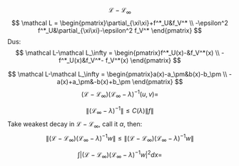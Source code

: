 $$
\mathcal L-\mathcal L_\infty
$$
$$
\mathcal L = \begin{pmatrix}\partial_{\xi\xi}+f^*_U&f_V^* \\ -\epsilon^2 f^*_U&\partial_{\xi\xi}-\epsilon^2 f_V^* \end{pmatrix} 
$$
Dus:
$$
\mathcal L-\mathcal L_\infty = \begin{pmatrix}f^*_U(x)-&f_V^*(x) \\ -f^*_U(x)&f_V^*- f_V^*(x) \end{pmatrix} 
$$


$$
\mathcal L-\mathcal L_\infty = \begin{pmatrix}a(x)-a_\pm&b(x)-b_\pm \\ -a(x)+a_\pm&-b(x)+b_\pm \end{pmatrix} 
$$
$$
(\mathcal L-\mathcal L_\infty)(\mathcal L_\infty-\lambda)^{-1}(u,v) = 
$$


$$
\|(\mathcal L_\infty-\lambda)^{-1}\| \leq C(\lambda)\|f\|
$$
Take weakest decay in $\mathcal L-\mathcal L_\infty$, call it $\alpha$, then:
$$
\|(\mathcal L-\mathcal L_\infty)(\mathcal L_\infty-\lambda)^{-1}w \|\leq \|(\mathcal L-\mathcal L_\infty)(\mathcal L_\infty-\lambda)^{-1}w \|
$$


$$
\int |(\mathcal L-\mathcal L_\infty)(\mathcal L_\infty-\lambda)^{-1}w |^2dx= 
$$


